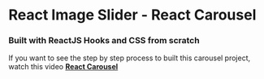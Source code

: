 # React Image Slider - React Carousel

### Built with ReactJS Hooks and CSS from scratch

If you want to see the step by step process to built this carousel project, watch this video [**React Carousel**](https://youtu.be/FbbxE7M03Ao)